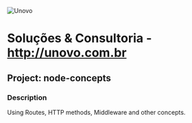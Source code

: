 <img alt="Unovo" src="https://www.unovo.com.br/wp-content/uploads/2014/08/logo.png" />

# Soluções & Consultoria - <a href="http://unovo.com.br">http://unovo.com.br<a/>


## Project: node-concepts
### Description
Using Routes, HTTP methods, Middleware and other concepts.
